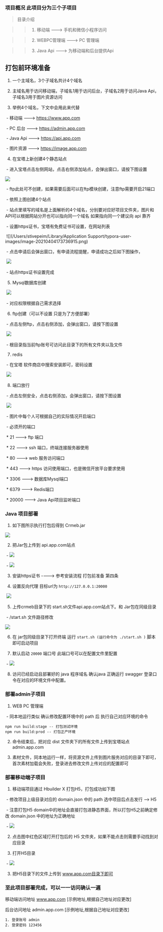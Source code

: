 ###  项目概况  此项目分为三个子项目

> 目录介绍

>> 1.  移动端            --->  手机和微信小程序访问

>> 2.  WEBPC管理端       --->  PC 管理端

>> 3.  Java Api         --->  为移动端和后台提供Api

 ## 打包前环境准备

1. 一个主域名，3个子域名共计4个域名    

2. 主域名用于访问移动端，子域名1用于访问后台，子域名2用于访问Java Api，子域名3用于图片资源访问

3. 举例4个域名，下文中会用此来代替

​    - 移动端    --->  https://www.app.com

​    - PC 后台    --->  https://admin.app.com

​    - Java Api    --->  https://api.app.com

​    - 图片资源    --->  https://image.app.com



4.  在宝塔上新创建4个静态站点 

​    - 进入宝塔点击左侧网站，点击右侧添加站点，会弹出窗口，请按下图设置

![](https://gitee.com/stivepeim/img4mk/raw/master/20210404173655.png)

​    - ftp此处可不创建，如果需要后面可以在ftp模块创建，注意ftp需要开启21端口

​    - 依照上图创建4个站点

​    - 站点里填写的域名是上面解析的4个域名，分别要对应好项目文件夹，图片和API可以根据网站分开也可以指向同一个域名  如果指向同一个建议向 api 靠齐

​    - 设置https证书，宝塔有免费证书可设置，在网站列表

​    ![](/Users/stivepeim/Library/Application Support/typora-user-images/image-20210404173736915.png)

​    \- 点击申请后会弹出窗口，有申请流程提醒，申请成功之后如下图操作，

​    ![](https://gitee.com/stivepeim/img4mk/raw/master/20210404173808.png)

​    \- 站点https证书设置完成

  

5. Mysql数据库创建

​    ![](https://gitee.com/stivepeim/img4mk/raw/master/20210404173848.png)

​    \- 对应权限根据自己需求选择



6. ftp创建（可以不设置 只是为了方便部署）

​    - 点击左侧ftp，点击右侧添加，会弹出窗口，请按下图设置

​    ![](https://gitee.com/stivepeim/img4mk/raw/master/20210404173928.png)

​    - 根目录指当前ftp账号可访问此目录下的所有文件夹以及文件

7.  redis

​    \- 在宝塔 软件商店中搜索安装即可，密码设置

​    ![](https://gitee.com/stivepeim/img4mk/raw/master/20210404174005.png)



8.  端口放行

​    \- 点击左侧安全，点击右侧添加，会弹出窗口，请按下图设置

​    ![](https://gitee.com/stivepeim/img4mk/raw/master/20210404174035.png)

​    \- 图片中每个人可根据自己的实际情况开启端口

​    \- 必须开的端口 

​        \*  21  --->  ftp 端口

​        \*  22  --->  ssh 端口，终端连接服务器使用

​        \*  80  --->  web 服务访问端口 

​        \* 443  --->  https 访问使用端口，也是微信开放平台要求使用

​        \* 3306  --->  数据库Mysql端口

​        \* 6379  ---> Redis端口

​        \* 20000 --->  Java Api项目监听端口



### Java 项目部署

1. 如下图所示执行打包后得到 Crmeb.jar

![](https://gitee.com/stivepeim/img4mk/raw/master/20210404174143.png)

2. 把Jar包上传到 api.app.com站点 

​    \- ![](https://gitee.com/stivepeim/img4mk/raw/master/20210404174208.png)

​    \- ![](https://gitee.com/stivepeim/img4mk/raw/master/20210404174229.png)

3. 安装https证书  ----> 参考安装流程 打包前准备 第四条

4. 设置反向代理 目标url为  `http://127.0.0.1:20000` 

​    ![](https://gitee.com/stivepeim/img4mk/raw/master/20210404174256.png)

5. 上传crmeb目录下的 start.sh文件api.app.com站点下。和 Jar包在同级目录

​    \- /start.sh 文件路径修改

![](https://gitee.com/stivepeim/img4mk/raw/master/20210404174336.png)

6. 在 jar包同级目录下打开终端 运行  `start.sh (运行命令为 ./start.sh )`  脚本即可启动项目

7. 默认启动 `20000` 端口号   此端口号可以在配置文件里配置

​    \- ![](https://gitee.com/stivepeim/img4mk/raw/master/20210404174404.png)

8. 访问已经启动且部署好的 java 程序域名 确认java 正确运行 swagger 登录口令在对应的环境文件中配置。

### 部署admin子项目

1. WEB PC 管理端

​    \- 同本地运行类似 确认修改配置环境中的 path 后 执行自己对应环境的命令

 ~~~
npm run build:stage -- 打包测试环境
npm run build:prod -- 打包正产环境
 ~~~

2. 命令结束后，把对应 dist 文件夹下的所有文件上传到宝塔站点  admin.app.com

3. 素材文件，同本地运行一样，将资源文件上传到图片服务对应的目录下即可，首次素材加载会失败，登录进去修改文件上传对应的配置即可



### 部署移动端子项目

1. 移动端项目通过 Hbuilder X 打包H5，打包成功如下图

​    \- 修改项目上级目录对应的 domain.json 中的 path 选中项目后点击发行 --> H5

​    \- 注意打包H5 domain中的地址会直接打包进静态界面，所以打包H5之前确定修改 domain.json 中的地址为正确地址

​    \- ![](https://gitee.com/stivepeim/img4mk/raw/master/20210404174559.png)

2. 点击图中红色区域打开打包后的 H5 文件夹，如果不能点击则需要手动找到对应目录

3. 打开H5目录 

​    \- ![](https://gitee.com/stivepeim/img4mk/raw/master/20210404174625.png)

3. 把H5目录下的文件上传到 www.app.com目录下即可

###  至此项目部署完成，可以一一访问确认一遍

移动端访问地址   www.app.com    [示例地址,根据自己地址对应更改]

后台访问地址 admin.app.com        [示例地址,根据自己地址对应更改]

~~~
1. 登录账号 admin
2. 登录密码 123456
~~~
